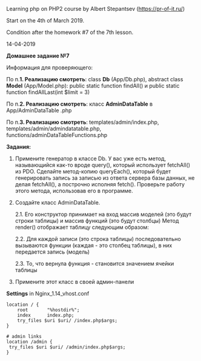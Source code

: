 Learning php on PHP2 course by Albert Stepantsev (https://pr-of-it.ru/)

Start on the 4th of March 2019. 

Condition after the homework #7 of the 7th lesson. 


14-04-2019


**Домашнее задание №7**

Информация для проверяющего:


По п.**1. Реализацию смотреть**: class **Db** (App/Db.php), abstract class 
**Model** 
(App/Model.php): public static function findAll() и public static function 
findAllLast(int $limit = 3)

По п.**2. Реализацию смотреть**: класс **AdminDataTable** в  App/AdminDataTable
.php

По п.**3. Реализацию смотреть**: templates/admin/index.php, 
templates/admin/admindatatable.php, functions/adminDataTableFunctions.php


**Задания:**

1. Примените генератор в классе Db. У вас уже есть метод, называющийся как-то вроде query(), который использует fetchAll() из PDO. Сделайте метод-копию queryEach(), который будет генерировать запись за записью из ответа сервера базы данных, не делая fetchAll(), а построчно исполняя fetch(). Проверьте работу этого метода, использовав его в программе.

2. Создайте класс AdminDataTable. 

    2.1. Его конструктор принимает на вход массив моделей (это будут строки таблицы) и массив функций (это будут столбцы)
    Метод render() отображает таблицу следующим образом:
    
    2.2. Для каждой записи (это строка таблицы) последовательно вызываются функции (каждая - это столбец таблицы), в них передается запись (модель)
    
    2.3. То, что вернула функция - становится значением ячейки таблицы

3. Примените этот класс в своей админ-панели



**Settings** in Nginx_1.14_vhost.conf

    location / {
        root       "%hostdir%";
        index      index.php;
        try_files $uri $uri/ /index.php$args;
    }
    
    # admin links
    location /admin {
     try_files $uri $uri/ /admin/index.php$args;
    } 
    
